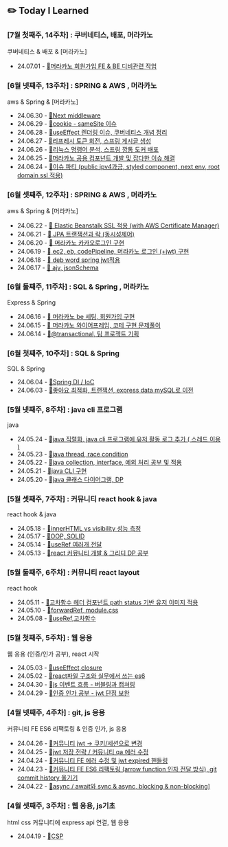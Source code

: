 ## ✏️ Today I Learned

### [7월 첫째주, 14주차] : 쿠버네티스, 배포, 머라카노

쿠버네티스 & 배포 & [머라카노]

<ul>
<li>24.07.01 - <a href="https://github.com/jjikky/jikky-til/blob/main/Jun/2024-07-01.md">🔗머라카노 회원가입 FE & BE 디비관련 작업</a></li>
</ul>


### [6월 넷째주, 13주차] : SPRING & AWS , 머라카노

aws & Spring & [머라카노]

<ul>
<li>24.06.30 - <a href="https://github.com/jjikky/jikky-til/blob/main/Jun/2024-06-30.md">🔗Next middleware</a></li>
<li>24.06.29 - <a href="https://github.com/jjikky/jikky-til/blob/main/Jun/2024-06-29.md">🔗cookie - sameSite 이슈</a></li>
<li>24.06.28 - <a href="https://github.com/jjikky/jikky-til/blob/main/Jun/2024-06-28.md">🔗useEffect 렌더링 이슈, 쿠버네티스 개념 정리</a></li>
<li>24.06.27 - <a href="https://github.com/jjikky/jikky-til/blob/main/Jun/2024-06-27.md">🔗리프레시 토큰 회전, 스프링 게시글 생성</a></li>
<li>24.06.26 - <a href="https://github.com/jjikky/jikky-til/blob/main/Jun/2024-06-26.md">🔗리눅스 명령어 분석, 스프링 깡통 도커 배포</a></li>
<li>24.06.25 - <a href="https://github.com/jjikky/jikky-til/blob/main/Jun/2024-06-25.md">🔗머라카노 공용 컴포넌트 개발 및 잡다한 이슈 해결</a></li>
<li>24.06.24 - <a href="https://github.com/jjikky/jikky-til/blob/main/Jun/2024-06-24.md">🔗이슈 파티 (public ipv4과금, styled component, next env, root domain ssl 적용)</a></li>
</ul>

### [6월 셋째주, 12주차] : SPRING & AWS , 머라카노

aws & Spring & [머라카노]

<ul>
<li>24.06.22 - <a href="https://github.com/jjikky/jikky-til/blob/main/Jun/2024-06-22.md">🔗 Elastic Beanstalk SSL 적용 (with AWS Certificate Manager)</a></li>
<li>24.06.21 - <a href="https://github.com/jjikky/jikky-til/blob/main/Jun/2024-06-21.md">🔗 JPA 트랜잭션과 락 (동시성제어)</a></li>
<li>24.06.20 - <a href="https://github.com/jjikky/jikky-til/blob/main/Jun/2024-06-20.md">🔗 머라카노 카카오로그인 구현</a></li>
<li>24.06.19 - <a href="https://github.com/jjikky/jikky-til/blob/main/Jun/2024-06-19.md">🔗 ec2, eb, codePipeline, 머라카노 로그인 (+jwt) 구현</a></li>
<li>24.06.18 - <a href="https://github.com/jjikky/jikky-til/blob/main/Jun/2024-06-18.md">🔗 deb word spring jwt적용</a></li>
<li>24.06.17 - <a href="https://github.com/jjikky/jikky-til/blob/main/Jun/2024-06-17.md">🔗 ajv, jsonSchema</a></li>
</ul>

### [6월 둘째주, 11주차] : SQL & Spring , 머라카노

Express & Spring

<ul>
<li>24.06.16 - <a href="https://github.com/jjikky/jikky-til/blob/main/Jun/2024-06-16.md">🔗 머라카노 be 세팅, 회원가입 구현</a></li>
<li>24.06.15 - <a href="https://github.com/jjikky/jikky-til/blob/main/Jun/2024-06-15.md">🔗 머라카노 와이어프레임, 코테 구현 문제풀이</a></li>
<li>24.06.14 - <a href="https://github.com/jjikky/jikky-til/blob/main/Jun/2024-06-14.md">🔗@transactional, 팀 프로젝트 기획</a></li>
</ul>

### [6월 첫째주, 10주차] : SQL & Spring

SQL & Spring

<ul>
<li>24.06.04 - <a href="https://github.com/jjikky/jikky-til/blob/main/Jun/2024-06-04.md">🔗Spring DI / IoC</a></li>
<li>24.06.03 - <a href="https://github.com/jjikky/jikky-til/blob/main/Jun/2024-06-03.md">🔗좋아요 최적화, 트랜잭션, express data mySQL로 이전</a></li>
</ul>

### [5월 넷째주, 8주차] : java cli 프로그램

java

<ul>
<li>24.05.24 - <a href="https://github.com/jjikky/jikky-til/blob/main/May/2024-05-24.md">🔗java 직렬화,  java cli 프로그램에 유저 활동 로그 추가 ( 스레드 이용 ) </a></li>
<li>24.05.23 - <a href="https://github.com/jjikky/jikky-til/blob/main/May/2024-05-23.md">🔗java thread, race condition</a></li>
<li>24.05.22 - <a href="https://github.com/jjikky/jikky-til/blob/main/May/2024-05-22.md">🔗java collection, interface, 예외 처리 공부 및 적용</a></li>
<li>24.05.21 - <a href="https://github.com/jjikky/jikky-til/blob/main/May/2024-05-21.md">🔗java CLI 구현</a></li>
<li>24.05.20 - <a href="https://github.com/jjikky/jikky-til/blob/main/May/2024-05-20.md">🔗java 클래스 다이어그램, DP</a></li>
</ul>

### [5월 셋째주, 7주차] : 커뮤니티 react hook & java

react hook & java

<ul>
<li>24.05.18 - <a href="https://github.com/jjikky/jikky-til/blob/main/May/2024-05-18.md">🔗innerHTML vs visibility 성능 측정</a></li>
<li>24.05.17 - <a href="https://github.com/jjikky/jikky-til/blob/main/May/2024-05-17.md">🔗OOP, SOLID</a></li>
<li>24.05.14 - <a href="https://github.com/jjikky/jikky-til/blob/main/May/2024-05-14.md">🔗useRef 여러개 전달</a></li>
<li>24.05.13 - <a href="https://github.com/jjikky/jikky-til/blob/main/May/2024-05-13.md">🔗react 커뮤니티 개발 & 그리디 DP 공부</a></li>
</ul>

### [5월 둘째주, 6주차] : 커뮤니티 react layout

react hook

<ul>
<li>24.05.11 - <a href="https://github.com/jjikky/jikky-til/blob/main/May/2024-05-11.md">🔗고차함수 헤더 컴포넌트 path status 기반 유저 이미지 적용</a></li>
<li>24.05.10 - <a href="https://github.com/jjikky/jikky-til/blob/main/May/2024-05-10.md">🔗forwardRef, module.css</a></li>
<li>24.05.08 - <a href="https://github.com/jjikky/jikky-til/blob/main/May/2024-05-08.md">🔗useRef,고차함수</a></li>
</ul>

### [5월 첫째주, 5주차] : 웹 응용

웹 응용 (인증/인가 공부), react 시작

<ul>
<li>24.05.03 - <a href="https://github.com/jjikky/jikky-til/blob/main/May/2024-05-03.md">🔗useEffect,closure</a></li>
<li>24.05.02 - <a href="https://github.com/jjikky/jikky-til/blob/main/May/2024-05-02.md">🔗react파일 구조와 실무에서 쓰는 es6</a></li>
<li>24.04.30 - <a href="https://github.com/jjikky/jikky-til/blob/main/Apr/2024-04-30.md">🔗js 이벤트 흐름 - 버블링과 캡쳐링</a></li>
<li>24.04.29 - <a href="https://github.com/jjikky/jikky-til/blob/main/Apr/2024-04-29.md">🔗인증 인가 공부 - jwt 단점 보완</a></li>
</ul>

### [4월 넷째주, 4주차] : git, js 응용

커뮤니티 FE ES6 리팩토링 & 인증 인가, js 응용

<ul>
<li>24.04.26 - <a href="https://github.com/jjikky/jikky-til/blob/main/Apr/2024-04-26.md">🔗커뮤니티 jwt → 쿠키/세션으로 변경</a></li>
<li>24.04.25 - <a href="https://github.com/jjikky/jikky-til/blob/main/Apr/2024-04-25.md">🔗jwt 저장 전략 / 커뮤니티 qa 에러 수정</a></li>
<li>24.04.24 - <a href="https://github.com/jjikky/jikky-til/blob/main/Apr/2024-04-24.md">🔗커뮤니티 FE 에러 수정 및 jwt expired 핸들링</a></li>
<li>24.04.23 - <a href= "https://github.com/jjikky/jikky-til/blob/main/Apr/2024-04-23.md">🔗커뮤니티 FE ES6 리팩토링 (arrow function 인자 전달 방식), git commit history 옮기기</a></li>
<li>24.04.22 - <a href= "https://github.com/jjikky/jikky-til/blob/main/Apr/2024-04-22.md">🔗async / await와 sync & async, blocking & non-blocking]</a></li>
</ul>

### [4월 셋째주, 3주차] : 웹 응용, js기초

html css 커뮤니티에 express api 연결, 웹 응용

<ul>
<li>24.04.19 - <a href="https://github.com/jjikky/jikky-til/blob/main/Apr/2024-04-19.md">🔗CSP</a></li>
</ul>
